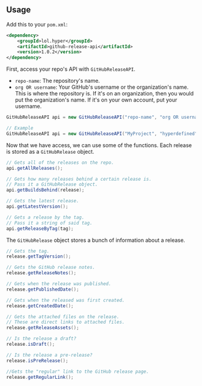 ## Usage
Add this to your `pom.xml`:
```xml
<dependency>
    <groupId>lol.hyper</groupId>
    <artifactId>github-release-api</artifactId>
    <version>1.0.2</version>
</dependency>
```
First, access your repo's API with `GitHubReleaseAPI`.
* `repo-name`: The repository's name.
* `org OR username`: Your GitHub's username or the organization's name. This is where the repository is. If it's on an organization, then you would put the organization's name. If it's on your own account, put your username.
```java
GitHubReleaseAPI api = new GitHubReleaseAPI("repo-name", "org OR username");

// Example
GitHubReleaseAPI api = new GitHubReleaseAPI("MyProject", "hyperdefined");
```
Now that we have access, we can use some of the functions. Each release is stored as a `GitHubRelease` object.
```java
// Gets all of the releases on the repo.
api.getAllReleases();

// Gets how many releases behind a certain release is.
// Pass it a GitHubRelease object.
api.getBuildsBehind(release);

// Gets the latest release.
api.getLatestVersion();

// Gets a release by the tag.
// Pass it a string of said tag.
api.getReleaseByTag(tag);
```
The `GitHubRelease` object stores a bunch of information about a release.
```java
// Gets the tag.
release.getTagVersion();

// Gets the GitHub release notes.
release.getReleaseNotes();

// Gets when the release was published.
release.getPublishedDate();

// Gets when the released was first created.
release.getCreatedDate();

// Gets the attached files on the release.
// These are direct links to attached files.
release.getReleaseAssets();

// Is the release a draft?
release.isDraft();

// Is the release a pre-release?
release.isPreRelease();

//Gets the "regular" link to the GitHub release page.
release.getRegularLink();
```
